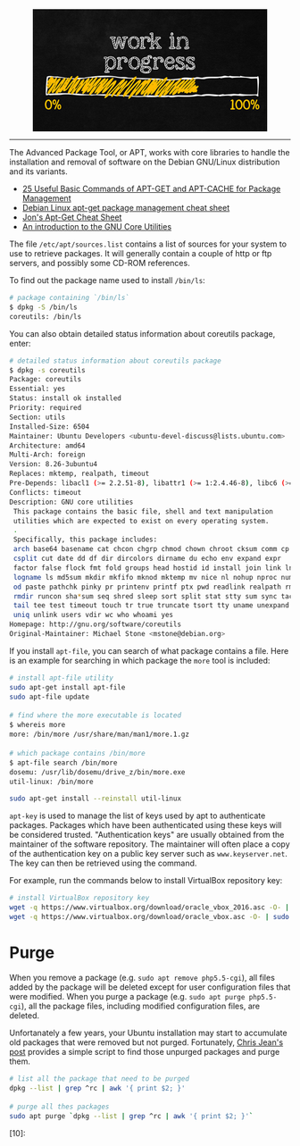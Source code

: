 <!--
Maintainer:   jeffskinnerbox@yahoo.com / www.jeffskinnerbox.me
Version:      0.0.0
-->


<div align="center">
<img src="https://raw.githubusercontent.com/jeffskinnerbox/blog/main/content/images/banners-bkgrds/work-in-progress.jpg" title="These materials require additional work and are not ready for general use." align="center" width=420px height=219px>
</div>


-----



The Advanced Package Tool, or APT,
works with core libraries to handle the installation and removal of software on the
Debian GNU/Linux distribution and its variants.

* [25 Useful Basic Commands of APT-GET and APT-CACHE for Package Management](http://www.tecmint.com/useful-basic-commands-of-apt-get-and-apt-cache-for-package-management/)
* [Debian Linux apt-get package management cheat sheet](http://www.cyberciti.biz/tips/linux-debian-package-management-cheat-sheet.html)
* [Jon's Apt-Get Cheat Sheet](http://jon.oxer.com.au/cheatsheet/apt)
* [An introduction to the GNU Core Utilities](https://opensource.com/article/18/4/gnu-core-utilities)

The file `/etc/apt/sources.list`
contains a list of sources for your system to use to retrieve packages.
It will generally contain a couple of http or ftp servers, and possibly some CD-ROM references.

To find out the package name used to install `/bin/ls`:

```bash
# package containing `/bin/ls`
$ dpkg -S /bin/ls
coreutils: /bin/ls
```

You can also obtain detailed status information about coreutils package, enter:

```bash
# detailed status information about coreutils package
$ dpkg -s coreutils
Package: coreutils
Essential: yes
Status: install ok installed
Priority: required
Section: utils
Installed-Size: 6504
Maintainer: Ubuntu Developers <ubuntu-devel-discuss@lists.ubuntu.com>
Architecture: amd64
Multi-Arch: foreign
Version: 8.26-3ubuntu4
Replaces: mktemp, realpath, timeout
Pre-Depends: libacl1 (>= 2.2.51-8), libattr1 (>= 1:2.4.46-8), libc6 (>= 2.17), libselinux1 (>= 2.1.13)
Conflicts: timeout
Description: GNU core utilities
 This package contains the basic file, shell and text manipulation
 utilities which are expected to exist on every operating system.
 .
 Specifically, this package includes:
 arch base64 basename cat chcon chgrp chmod chown chroot cksum comm cp
 csplit cut date dd df dir dircolors dirname du echo env expand expr
 factor false flock fmt fold groups head hostid id install join link ln
 logname ls md5sum mkdir mkfifo mknod mktemp mv nice nl nohup nproc numfmt
 od paste pathchk pinky pr printenv printf ptx pwd readlink realpath rm
 rmdir runcon sha*sum seq shred sleep sort split stat stty sum sync tac
 tail tee test timeout touch tr true truncate tsort tty uname unexpand
 uniq unlink users vdir wc who whoami yes
Homepage: http://gnu.org/software/coreutils
Original-Maintainer: Michael Stone <mstone@debian.org>
```

If you install `apt-file`, you can search of what package contains a file.
Here is an example for searching in which package the `more` tool is included:

```bash
# install apt-file utility
sudo apt-get install apt-file
sudo apt-file update

# find where the more executable is located
$ whereis more
more: /bin/more /usr/share/man/man1/more.1.gz

# which package contains /bin/more
$ apt-file search /bin/more
dosemu: /usr/lib/dosemu/drive_z/bin/more.exe
util-linux: /bin/more
```


```bash
sudo apt-get install --reinstall util-linux
```

`apt-key` is used to manage the list of keys used by apt to authenticate packages.
Packages which have been authenticated using these keys will be considered trusted.
"Authentication keys" are usually obtained from the maintainer of the software repository.
The maintainer will often place a copy of the authentication key
on a public key server such as `www.keyserver.net`.
The key can then be retrieved using the command.

For example, run the commands below to install VirtualBox repository key:

```bash
# install VirtualBox repository key
wget -q https://www.virtualbox.org/download/oracle_vbox_2016.asc -O- | sudo apt-key add -
wget -q https://www.virtualbox.org/download/oracle_vbox.asc -O- | sudo apt-key add -
```

# Purge

When you remove a package (e.g. `sudo apt remove php5.5-cgi`),
all files added by the package will be deleted except
for user configuration files that were modified.
When you purge a package (e.g. `sudo apt purge php5.5-cgi`), all the package files,
including modified configuration files, are deleted.

Unfortanately a few years,
your Ubuntu installation may start to accumulate old packages that were removed but not purged.
Fortunately, [Chris Jean's post][01] provides a simple script
to find those unpurged packages and purge them.

```bash
# list all the package that need to be purged
dpkg --list | grep ^rc | awk '{ print $2; }'

# purge all thes packages
sudo apt purge `dpkg --list | grep ^rc | awk '{ print $2; }'`
```



[01]:https://chrisjean.com/finding-and-purging-unpurged-packages-on-ubuntu/
[02]:
[03]:
[04]:
[05]:
[06]:
[07]:
[08]:
[09]:
[10]:

